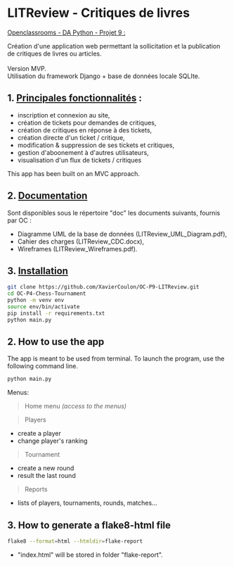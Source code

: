 LITReview - Critiques de livres
=

<u>Openclassrooms - DA Python - Projet 9 :</u><br>

Création d'une application web permettant la sollicitation et la publication de critiques de livres ou articles.
<br><br>
Version MVP.<br>
Utilisation du framework Django + base de données locale SQLIte.
## 1. <u>Principales fonctionnalités</u> :

- inscription et connexion au site,
- création de tickets pour demandes de critiques,
- création de critiques en réponse à des tickets,
- création directe d'un ticket / critique,
- modification & suppression de ses tickets et critiques,
- gestion d'aboonement à d'autres utilisateurs,
- visualisation d'un flux de tickets / critiques

This app has been built on an MVC approach.

## 2. <u> Documentation</u>

Sont disponibles sous le répertoire "doc" les documents suivants, fournis par OC :
- Diagramme UML de la base de données (LITReview_UML_Diagram.pdf),
- Cahier des charges (LITReview_CDC.docx),
- Wireframes (LITReview_Wireframes.pdf).

## 3. <u> Installation</u>


```bash
git clone https://github.com/XavierCoulon/OC-P9-LITReview.git
cd OC-P4-Chess-Tournament
python -m venv env
source env/bin/activate
pip install -r requirements.txt
python main.py
```
## 2. How to use the app

The app is meant to be used from terminal. To launch the program, use the following command line.
```bash
python main.py
```


Menus:
> Home menu _(access to the menus)_ 

> Players
- create a player
- change player's ranking
> Tournament

- create a new round
- result the last round
> Reports
  - lists of players, tournaments, rounds, matches...

## 3. How to generate  a flake8-html file

```bash
flake8 --format=html --htmldir=flake-report
```
- "index.html" will be stored in folder "flake-report".